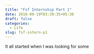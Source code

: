 ```yaml
---
title: "Fsf Internship Part 1"
date: 2018-09-19T03:39:35+05:30
draft: false
categories:
  - Life
slug: fsf-intern-p1
---
```


It all started when I was looking for some 
